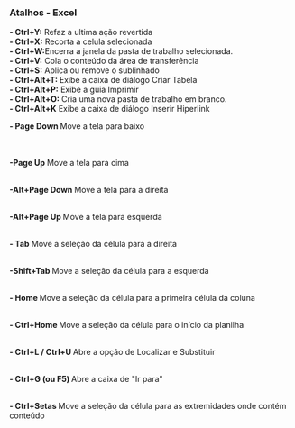 <h3 class="code-line" data-line-start=0 data-line-end=1 ><a id="Atalhos__Excel_0"></a>Atalhos - Excel</h3>
<strong>- Ctrl+Y:</strong> Refaz a ultima ação revertida<br>
<strong>- Ctrl+X:</strong> Recorta a celula selecionada<br>
<strong>- Ctrl+W:</strong>Encerra a janela da pasta de trabalho selecionada.<br>
<strong>- Ctrl+V:</strong> Cola  o conteúdo da área de transferência<br>
<strong>- Ctrl+S:</strong> Aplica ou remove o sublinhado<br>
<strong>- Ctrl+Alt+T: </strong> Exibe a caixa de diálogo Criar Tabela<br>
<strong>- Ctrl+Alt+P:</strong> Exibe a guia Imprimir<br>
<strong>- Ctrl+Alt+O:</strong> Cria uma nova pasta de trabalho em branco.<br>
<strong>- Ctrl+Alt+K</strong> Exibe a caixa de diálogo Inserir Hiperlink</p>
<strong>- Page Down	</strong> Move a tela para baixo</p><br><br>
<strong>-Page Up	</strong> Move a tela para cima</p><br>
<strong>-Alt+Page Down	</strong> Move a tela para a direita</p><br>
<strong>-Alt+Page Up	</strong> Move a tela para esquerda</p><br>
<strong>- Tab</strong> Move a seleção da célula para a direita</p><br>
<strong>-Shift+Tab	</strong>Move a seleção da célula para a esquerda</p><br>
<strong>- Home	</strong>Move a seleção da célula para a primeira célula da coluna</p><br>
<strong>- Ctrl+Home	</strong> Move a seleção da célula para o início da planilha</p><br>
<strong>- Ctrl+L / Ctrl+U	</strong> Abre a opção de Localizar e Substituir</p><br>
<strong>- Ctrl+G (ou F5)		</strong> Abre a caixa de "Ir para"</p><br>
<strong>- Ctrl+Setas		</strong>Move a seleção da célula para as extremidades onde contém conteúdo</p><br>
